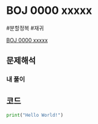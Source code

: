 # BOJ 0000 xxxxx
#분할정복 #재귀

[BOJ 0000 xxxxx](https://www.acmicpc.net/problem/0000)

## 문제해석


### 내 풀이


## 코드
```python
print("Hello World!")
```
